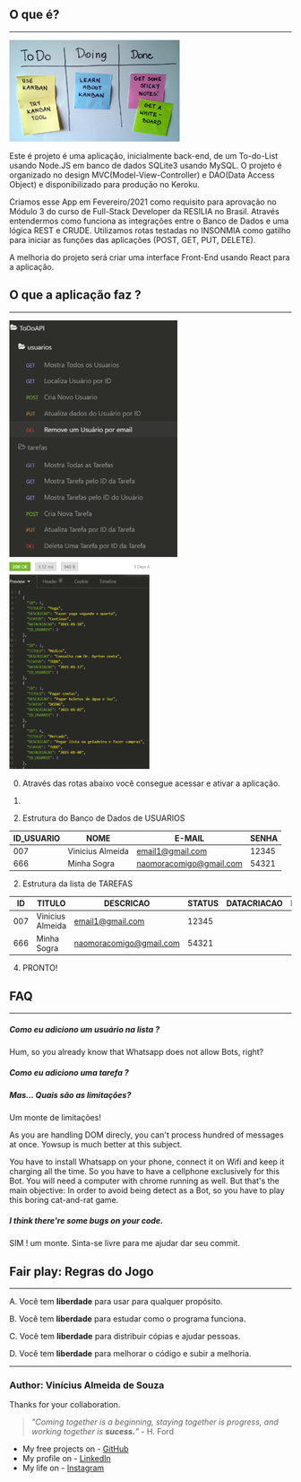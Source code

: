 <h2>O que é?</h2>
  <hr>
<img width="304" alt="insominia1" src="https://github.com/viniciusalmeidas/ProjetoModulo3/blob/heroku-vini/src/images/kanban-board2.jpg">

Este é projeto é uma aplicação, inicialmente back-end, de um To-do-List usando Node.JS em banco de dados SQLite3 usando MySQL. O projeto é organizado no design MVC(Model-View-Controller) e DAO(Data Access Object) e disponibilizado para produção no Keroku. 

Criamos esse App em Fevereiro/2021 como requisito para aprovação no Módulo 3 do curso de Full-Stack Developer da RESILIA no Brasil. Através entendermos como funciona as integrações entre o Banco de Dados e uma lógica REST e CRUDE. Utilizamos rotas testadas no INSONMIA como gatilho para iniciar as funções das aplicações (POST, GET, PUT, DELETE).

A melhoria do projeto será criar uma interface Front-End usando React para a aplicação.

<h2>O que a aplicação faz ?</h2>
<hr>

<img width="300" alt="insominia1" src="https://github.com/viniciusalmeidas/ProjetoModulo3/blob/heroku-vini/src/images/Todo-tarefas.png">
<img width="250" alt="insominia2" src="https://github.com/viniciusalmeidas/ProjetoModulo3/blob/heroku-vini/src/images/insominia-tarefas.png">



0. Através das rotas abaixo você consegue acessar e ativar a aplicação.</n>




1. 



2. Estrutura do Banco de Dados de USUARIOS

ID_USUARIO | NOME | E-MAIL | SENHA 
-------|--------|----------|----------
007 | Vinicius Almeida | email1@gmail.com | 12345
666 | Minha Sogra | naomoracomigo@gmail.com | 54321

2. Estrutura da lista de TAREFAS

ID | TITULO | DESCRICAO | STATUS | DATACRIACAO | ID_USUARIO  
-------|--------|----------|----------|----------|----------
007 | Vinicius Almeida | email1@gmail.com | 12345
666 | Minha Sogra | naomoracomigo@gmail.com | 54321

4. PRONTO! 


<h2>FAQ</h2>
<hr>
<h5>Como eu adiciono um usuário na lista ?</h5>
Hum, so you already know that Whatsapp does not allow Bots, right?


<h5>Como eu adiciono uma tarefa ?</h5>

<h5>Mas... Quais são as limitações?</h5>
Um monte de limitações!

As you are handling DOM direcly, you can't process hundred of messages at once. Yowsup is much better at this subject.

You have to install Whatsapp on your phone, connect it on Wifi and keep it charging all the time. So you have to have a cellphone exclusively for this Bot. You will need a computer with chrome running as well. But that's the main objective: In order to avoid being detect as a Bot, so you have to play this boring cat-and-rat game.

<h5>I think there're some bugs on your code.</h5>
SIM ! um monte.
Sinta-se livre para me ajudar dar seu commit.

<h2>Fair play: Regras do Jogo</h2>
<hr>

A. Você tem <b>liberdade</b> para usar para qualquer propósito.</n>

B. Você tem <b>liberdade</b> para estudar como o programa funciona.</n>

C. Você tem <b>liberdade</b> para distribuir cópias e ajudar pessoas.</n>

D. Você tem <b>liberdade</b> para melhorar o código e subir a melhoria.</n>

<hr>

### **Author: Vinícius Almeida de Souza**

Thanks for your collaboration.

> _"Coming together is a beginning,
> staying together is progress,
> and working together is **sucess.**"_ - H. Ford

- My free projects on - [GitHub](https://github.com/viniciusalmeidas)
- My profile on - [LinkedIn](https://www.linkedin.com/in/valmsou/?originalSubdomain=br)
- My life on - [Instagram](https://www.instagram.com/v.alma_br/)
 
